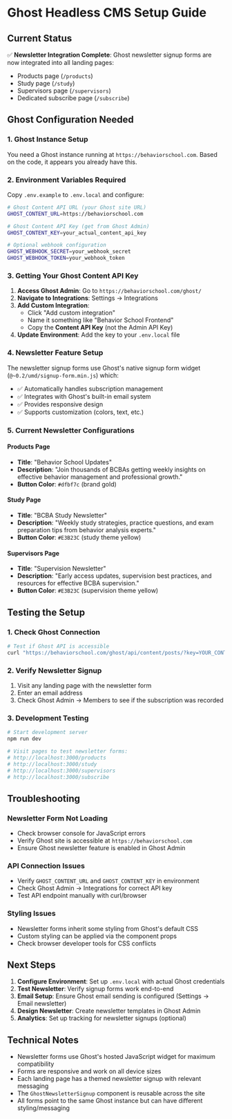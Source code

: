 # Ghost Headless CMS Setup Guide

## Current Status
✅ **Newsletter Integration Complete**: Ghost newsletter signup forms are now integrated into all landing pages:
- Products page (`/products`)
- Study page (`/study`) 
- Supervisors page (`/supervisors`)
- Dedicated subscribe page (`/subscribe`)

## Ghost Configuration Needed

### 1. Ghost Instance Setup
You need a Ghost instance running at `https://behaviorschool.com`. Based on the code, it appears you already have this.

### 2. Environment Variables Required
Copy `.env.example` to `.env.local` and configure:

```bash
# Ghost Content API URL (your Ghost site URL)
GHOST_CONTENT_URL=https://behaviorschool.com

# Ghost Content API Key (get from Ghost Admin)
GHOST_CONTENT_KEY=your_actual_content_api_key

# Optional webhook configuration
GHOST_WEBHOOK_SECRET=your_webhook_secret
GHOST_WEBHOOK_TOKEN=your_webhook_token
```

### 3. Getting Your Ghost Content API Key

1. **Access Ghost Admin**: Go to `https://behaviorschool.com/ghost/`
2. **Navigate to Integrations**: Settings → Integrations
3. **Add Custom Integration**: 
   - Click "Add custom integration"
   - Name it something like "Behavior School Frontend"
   - Copy the **Content API Key** (not the Admin API Key)
4. **Update Environment**: Add the key to your `.env.local` file

### 4. Newsletter Feature Setup

The newsletter signup forms use Ghost's native signup form widget (`@~0.2/umd/signup-form.min.js`) which:
- ✅ Automatically handles subscription management
- ✅ Integrates with Ghost's built-in email system
- ✅ Provides responsive design
- ✅ Supports customization (colors, text, etc.)

### 5. Current Newsletter Configurations

#### Products Page
- **Title**: "Behavior School Updates"
- **Description**: "Join thousands of BCBAs getting weekly insights on effective behavior management and professional growth."
- **Button Color**: `#dfbf7c` (brand gold)

#### Study Page  
- **Title**: "BCBA Study Newsletter"
- **Description**: "Weekly study strategies, practice questions, and exam preparation tips from behavior analysis experts."
- **Button Color**: `#E3B23C` (study theme yellow)

#### Supervisors Page
- **Title**: "Supervision Newsletter" 
- **Description**: "Early access updates, supervision best practices, and resources for effective BCBA supervision."
- **Button Color**: `#E3B23C` (supervision theme yellow)

## Testing the Setup

### 1. Check Ghost Connection
```bash
# Test if Ghost API is accessible
curl "https://behaviorschool.com/ghost/api/content/posts/?key=YOUR_CONTENT_KEY&limit=1"
```

### 2. Verify Newsletter Signup
1. Visit any landing page with the newsletter form
2. Enter an email address
3. Check Ghost Admin → Members to see if the subscription was recorded

### 3. Development Testing
```bash
# Start development server
npm run dev

# Visit pages to test newsletter forms:
# http://localhost:3000/products
# http://localhost:3000/study  
# http://localhost:3000/supervisors
# http://localhost:3000/subscribe
```

## Troubleshooting

### Newsletter Form Not Loading
- Check browser console for JavaScript errors
- Verify Ghost site is accessible at `https://behaviorschool.com`
- Ensure Ghost newsletter feature is enabled in Ghost Admin

### API Connection Issues
- Verify `GHOST_CONTENT_URL` and `GHOST_CONTENT_KEY` in environment
- Check Ghost Admin → Integrations for correct API key
- Test API endpoint manually with curl/browser

### Styling Issues
- Newsletter forms inherit some styling from Ghost's default CSS
- Custom styling can be applied via the component props
- Check browser developer tools for CSS conflicts

## Next Steps

1. **Configure Environment**: Set up `.env.local` with actual Ghost credentials
2. **Test Newsletter**: Verify signup forms work end-to-end
3. **Email Setup**: Ensure Ghost email sending is configured (Settings → Email newsletter)
4. **Design Newsletter**: Create newsletter templates in Ghost Admin
5. **Analytics**: Set up tracking for newsletter signups (optional)

## Technical Notes

- Newsletter forms use Ghost's hosted JavaScript widget for maximum compatibility
- Forms are responsive and work on all device sizes
- Each landing page has a themed newsletter signup with relevant messaging
- The `GhostNewsletterSignup` component is reusable across the site
- All forms point to the same Ghost instance but can have different styling/messaging